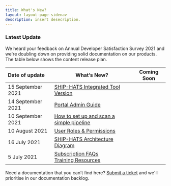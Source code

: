 ```yaml
---
title: What's New?
layout: layout-page-sidenav
description: insert desecription.
---
```


### Latest Update

We heard your feedback on Annual Developer Satisfaction Survey 2021 and we're doubling down on providing solid documentation on our products. The table below shows the content release plan.

 
| Date of update |                                         What’s New?                                       |           Coming Soon          |
| :------------- | ----------------------------------------------------------------------------------------- | ------------------------------ |
| 15 September 2021      | <a href="https://docs.developer.tech.gov.sg/docs/ship-hats-documentation/#/get-started/ship-hats-integrated-tools-version">SHIP-HATS Integrated Tool Version</a><br /> |
| 14 September 2021      | <a href="https://docs.developer.tech.gov.sg/docs/ship-hats-documentation/#/portal-guide/overview-of-ship-hats-portal">Portal Admin Guide</a><br /> | 
| 10 September 2021      | <a href="https://docs.developer.tech.gov.sg/docs/ship-hats-documentation/#/how-to-setup-and-scan-sample-pipeline">How to set up and scan a simple pipeline</a><br /> |
| 10 August 2021      | <a href="https://docs.developer.gov.sg/docs/ship-hats-documentation/#/user-roles-permissions">User Roles & Permissions</a><br /> | 
| 16 July 2021      | <a href="https://docs.developer.gov.sg/docs/ship-hats-documentation/#/architecture-diagram">SHIP-HATS Architecture Diagram</a><br /> |  | 
| 5 July 2021      | [Subscription FAQs](./subscription)<br /> [Training Resources](./training-resources) |   |

                

Need a documentation that you can’t find here? [Submit a ticket](./ship-hats-enquiries) and we'll prioritise in our documentation backlog.   

